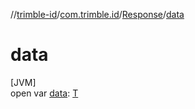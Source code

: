 //[trimble-id](../../../index.md)/[com.trimble.id](../index.md)/[Response](index.md)/[data](data.md)

# data

[JVM]\
open var [data](data.md): [T](index.md)
